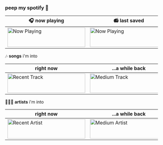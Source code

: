 ### peep my spotify 🤠

<center>
    <table>
    <thead>
      <tr>
        <th>🎧 now playing</th>
        <th>📻 last saved</th>
      </tr>
    </thead>
    <tbody>
      <tr>
        <td><img src="https://now-playing.sriramb2000.vercel.app/now-playing" width="256" height="64" alt="Now Playing"></td>
        <td><img src="https://now-playing.sriramb2000.vercel.app/last-saved" width="256" height="64" alt="Now Playing"></td>
      </tr>
    </tbody>
    </table>
</center>

🎶 **songs** i'm into

<table>
<thead>
  <tr>
    <th class="tg-73oq">right now</th>
    <th>...a while back</th>
    <th>always</th>
  </tr>
</thead>
<tbody>
  <tr>
    <td><img src="https://now-playing.sriramb2000.vercel.app/top-track?timeRange=short_term" width="256" height="64" alt="Recent Track"></td>
    <td><img src="https://now-playing.sriramb2000.vercel.app/top-track?timeRange=medium_term" width="256" height="64" alt="Medium Track"></td>
    <td><img src="https://now-playing.sriramb2000.vercel.app/top-track?timeRange=long_term" width="256" height="64" alt="All-time Track"></td>
  </tr>
</tbody>
</table>

👩🏽‍🎨 **artists** i'm into

<table>
<thead>
  <tr>
    <th>right now</th>
    <th>...a while back</th>
    <th>always</th>
  </tr>
</thead>
<tbody>
  <tr>
    <td><img src="https://now-playing.sriramb2000.vercel.app/top-artist?timeRange=short_term" width="256" height="64" alt="Recent Artist"></td>
    <td><img src="https://now-playing.sriramb2000.vercel.app/top-artist?timeRange=medium_term" width="256" height="64" alt="Medium Artist"></td>
    <td><img src="https://now-playing.sriramb2000.vercel.app/top-artist?timeRange=long_term" width="256" height="64" alt="All-time Artist"></td>
  </tr>
</tbody>
</table>
